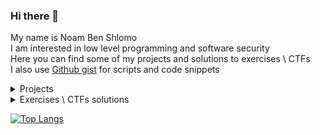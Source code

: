 ### Hi there 👋
My name is Noam Ben Shlomo  
I am interested in low level programming and software security  
Here you can find some of my projects and solutions to exercises \ CTFs  
I also use [Github gist](https://gist.github.com/bom2013) for scripts and code snippets
<details>
  <summary>Projects</summary>
  
  * [stest](https://github.com/bom2013/stest) - Simple unit test framework for C++
  * [HoopoeOS](https://github.com/bom2013/HoopoeOS) - Experimental Tiny Operating System
  * [wiki-game](https://github.com/bom2013/wiki-game) - Wikipedia game chrome extension
  * [REPL](https://github.com/bom2013/REPL) - Simpler Interactive interpreter
</details> 
<details>
  <summary>Exercises \ CTFs solutions</summary>

  * [OS-book-solutions](https://github.com/bom2013/OS-book-solution) - My solution to Barak gonen OS book
  * [pwnable.kr-solutions](https://github.com/bom2013/pwnable.kr-solutions) - My solutions for pwnable.kr
  * [over-the-wire-solution](https://github.com/bom2013/over-the-wire-solution) - My solutions to overTheWire Wargames
</details>

[![Top Langs](https://github-readme-stats.vercel.app/api/top-langs/?username=bom2013&layout=compact&langs_count=6)](https://github.com/anuraghazra/github-readme-stats)  
